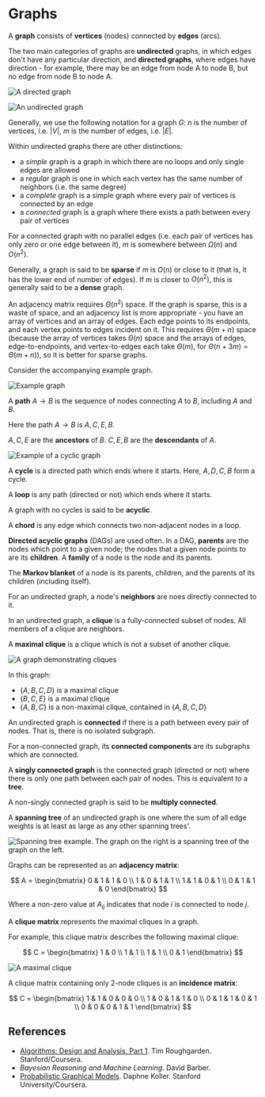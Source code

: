 
# Graphs

A __graph__ consists of __vertices__ (nodes) connected by __edges__ (arcs).

The two main categories of graphs are __undirected__ graphs, in which edges don't have any particular direction, and __directed graphs__, where edges have direction - for example, there may be an edge from node A to node B, but no edge from node B to node A.

![A directed graph](assets/directed.svg)

![An undirected graph](assets/undirected.svg)

Generally, we use the following notation for a graph $G$: $n$ is the number of vertices, i.e. $|V|$, $m$ is the number of edges, i.e. $|E|$.

Within undirected graphs there are other distinctions:

- a _simple_ graph is a graph in which there are no loops and only single edges are allowed
- a _regular_ graph is one in which each vertex has the same number of neighbors (i.e. the same degree)
- a _complete_ graph is a simple graph where every pair of vertices is connected by an edge
- a _connected_ graph is a graph where there exists a path between every pair of vertices

For a connected graph with no parallel edges (i.e. each pair of vertices has only zero or one edge between it), $m$ is somewhere between $\Omega(n)$ and $O(n^2)$.

Generally, a graph is said to be __sparse__ if $m$ is $O(n)$ or close to it (that is, it has the lower end of number of edges). If $m$ is closer to $O(n^2)$, this is generally said to be a __dense__ graph.

An adjacency matrix requires $\Theta(n^2)$ space. If the graph is sparse, this is a waste of space, and an adjacency list is more appropriate - you have an array of vertices and an array of edges. Each edge points to its endpoints, and each vertex points to edges incident on it. This requires $\Theta(m+n)$ space (because the array of vertices takes $\Theta(n)$ space and the arrays of edges, edge-to-endpoints, and vertex-to-edges each take $\Theta(m)$, for $\Theta(n+3m) = \Theta(m+n)$), so it is better for sparse graphs.

Consider the accompanying example graph.

![Example graph](assets/graph_example.svg)

A __path__ $A \to B$ is the sequence of nodes connecting $A$ to $B$, including $A$ and $B$.

Here the path $A \to B$ is $A,C,E,B$.

$A,C,E$ are the __ancestors__ of $B$.
$C,E,B$ are the __descendants__ of $A$.

![Example of a cyclic graph](assets/graph_cycle_example.svg)

A __cycle__ is a directed path which ends where it starts. Here, $A,D,C,B$ form a cycle.

A __loop__ is any path (directed or not) which ends where it starts.

A graph with no cycles is said to be __acyclic__.

A __chord__ is any edge which connects two non-adjacent nodes in a loop.

__Directed acyclic graphs__ (DAGs) are used often. In a DAG, __parents__ are the nodes which point to a given node; the nodes that a given node points to are its __children__. A __family__ of a node is the node and its parents.

The __Markov blanket__ of a node is its parents, children, and the parents of its children (including itself).

For an undirected graph, a node's __neighbors__ are noes directly connected to it.

In an undirected graph, a __clique__ is a fully-connected subset of nodes. All members of a clique are neighbors.

A __maximal clique__ is a clique which is not a subset of another clique.

![A graph demonstrating cliques](assets/clique_example.svg)

In this graph:

- $\{A,B,C,D\}$ is a maximal clique
- $\{B,C,E\}$ is a maximal clique
- $\{A,B,C\}$ is a non-maximal clique, contained in $\{A,B,C,D\}$

An undirected graph is __connected__ if there is a path between every pair of nodes. That is, there is no isolated subgraph.

For a non-connected graph, its __connected components__ are its subgraphs which are connected.

A __singly connected graph__ is the connected graph (directed or not) where there is only one path between each pair of nodes. This is equivalent to a __tree__.

A non-singly connected graph is said to be __multiply connected__.

A __spanning tree__ of an undirected graph is one where the sum of all edge weights is at least as large as any other spanning trees'.

![Spanning tree example. The graph on the right is a spanning tree of the graph on the left.](assets/spanning_tree.svg)

Graphs can be represented as an __adjacency matrix__:

$$
A =
\begin{bmatrix}
0 & 1 & 1 & 0 \\
1 & 0 & 1 & 1 \\
1 & 1 & 0 & 1 \\
0 & 1 & 1 & 0
\end{bmatrix}
$$

Where a non-zero value at $A_{ij}$ indicates that node $i$ is connected to node $j$.

A __clique matrix__ represents the maximal cliques in a graph.

For example, this clique matrix describes the following maximal clique:

$$
C =
\begin{bmatrix}
1 & 0 \\
1 & 1 \\
1 & 1 \\
0 & 1
\end{bmatrix}
$$

![A maximal clique](assets/maximal_clique.svg)

A clique matrix containing only 2-node cliques is an __incidence matrix__:

$$
C =
\begin{bmatrix}
1 & 1 & 0 & 0 & 0 \\
1 & 0 & 1 & 1 & 0 \\
0 & 1 & 1 & 0 & 1 \\
0 & 0 & 0 & 1 & 1
\end{bmatrix}
$$

## References

- [Algorithms: Design and Analysis, Part 1](https://www.coursera.org/course/algo). Tim Roughgarden. Stanford/Coursera.
- _Bayesian Reasoning and Machine Learning_. David Barber.
- [Probabilistic Graphical Models](https://www.coursera.org/course/pgm). Daphne Koller. Stanford University/Coursera.

